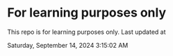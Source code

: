 # For learning purposes only
This repo is for learning purposes only.
Last updated at

Saturday, September 14, 2024 3:15:02 AM

